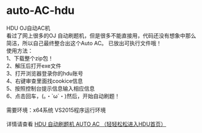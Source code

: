 # auto-AC-hdu<br>
HDU OJ自动AC机 <br>
看过了网上很多的OJ 自动刷题机，但是很多不能直接用，代码还没有想象中那么简洁，所以自己最终整合出这个Auto AC。
已放出可执行文件哦！<br>
使用方法：<br>
1、下载整个zip包！<br>
2、解压后打开exe文件<br>
3、打开浏览器登录你的hdu账号<br>
4、右键审查里面找cookice信息<br>
5、按照控制台提示信息输入相应信息<br>
6、点击回车，(。・`ω´・)然后，开始自动刷题！<br>
<br>
需要环境：x64系统 VS2015程序运行环境<br><br>
详情请查看 <a href="http://www.dreamwings.cn/queue/auto-ac/1872.html">HDU 自动刷题机 AUTO AC （轻轻松松进入HDU首页）</a>

